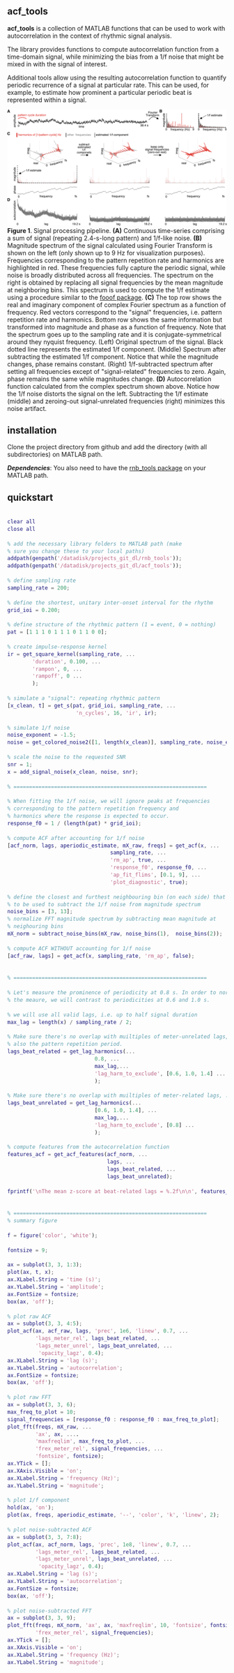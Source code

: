 ## acf_tools

**acf_tools** is a collection of MATLAB functions that can be used to work with autocorrelation in the context of rhythmic signal analysis. 

The library provides functions to compute autocorrelation function from a time-domain signal, while minimizing the bias from a 1/f noise that might be mixed in with the signal of interest. 

Additional tools allow using the resulting autocorrelation function to quantify periodic recurrence of a signal at particular rate. This can be used, for example, to estimate how prominent a particular periodic beat is represented within a signal. 

![summary diagram of the method](media/explain_ap_fit_TL2.png)
**Figure 1**. Signal processing pipeline. **(A)** Continuous time-series comprising a sum of signal (repeating 2.4-s-long pattern) and 1/f-like noise. **(B)** Magnitude spectrum of the signal calculated using Fourier Transform is shown on the left (only shown up to 9 Hz for visualization purposes). Frequencies corresponding to the pattern repetition rate and harmonics are highlighted in red. These frequencies fully capture the periodic signal, while noise is broadly distributed across all frequencies. The spectrum on the right is obtained by replacing all signal frequencies by the mean magnitude at neighboring bins. This spectrum is used to compute the 1/f estimate using a procedure similar to the [fooof package](https://fooof-tools.github.io/fooof/). **(C)** The top row shows the real and imaginary component of complex Fourier spectrum as a function of frequency. Red vectors correspond to the "signal" frequencies, i.e. pattern repetition rate and harmonics. Bottom row shows the same information but transformed into magnitude and phase as a function of frequency. Note that the spectrum goes up to the sampling rate and it is conjugate-symmetrical around they nyquist frequency. (Left) Original spectrum of the signal. Black dotted line represents the estimated 1/f component. (Middle) Spectrum after subtracting the estimated 1/f component. Notice that while the magnitude changes, phase remains constant. (Right) 1/f-subtracted spectrum after setting all frequencies except of "signal-related" frequencies to zero. Again, phase remains the same while magnitudes change. **(D)** Autocorrelation function calculated from the complex spectrum shown above. Notice how the 1/f noise distorts the signal on the left. Subtracting the 1/f estimate (middle) and zeroing-out signal-unrelated frequencies (right) minimizes this noise artifact. 


## installation 

Clone the project directory from github and add the directory (with all subdirectories) on MATLAB path. 

_**Dependencies**_: You also need to have the [rnb_tools package](https://github.com/TomasLenc/rnb_tools) on your MATLAB path. 


## quickstart



```matlab

clear all
close all

% add the necessary library folders to MATLAB path (make 
% sure you change these to your local paths)
addpath(genpath('/datadisk/projects_git_dl/rnb_tools'));
addpath(genpath('/datadisk/projects_git_dl/acf_tools'));

% define sampling rate
sampling_rate = 200; 

% define the shortest, unitary inter-onset interval for the rhythm
grid_ioi = 0.200; 

% define structure of the rhythmic pattern (1 = event, 0 = nothing)
pat = [1 1 1 0 1 1 1 0 1 1 0 0]; 

% create impulse-response kernel 
ir = get_square_kernel(sampling_rate, ...
        'duration', 0.100, ...
        'rampon', 0, ...
        'rampoff', 0 ...
        ); 

% simulate a "signal": repeating rhythmic pattern 
[x_clean, t] = get_s(pat, grid_ioi, sampling_rate, ...
                      'n_cycles', 16, 'ir', ir); 

% simulate 1/f noise
noise_exponent = -1.5; 
noise = get_colored_noise2([1, length(x_clean)], sampling_rate, noise_exponent); 

% scale the noise to the requested SNR 
snr = 1; 
x = add_signal_noise(x_clean, noise, snr);

% ==============================================================

% When fitting the 1/f noise, we will ignore peaks at frequencies 
% corresponding to the pattern repetition frequency and 
% harmonics where the response is expected to occur. 
response_f0 = 1 / (length(pat) * grid_ioi); 

% compute ACF after accounting for 1/f noise  
[acf_norm, lags, aperiodic_estimate, mX_raw, freqs] = get_acf(x, ...
                                 sampling_rate, ...
                                 'rm_ap', true, ...
                                 'response_f0', response_f0, ...
                                 'ap_fit_flims', [0.1, 9], ...
                                 'plot_diagnostic', true);
                             
% define the closest and furthest neighbouring bin (on each side) that is going
% to be used to subtract the 1/f noise from magnitude spectrum
noise_bins = [3, 13];
% normalize FFT magnitude spectrum by subtracting mean magnitude at 
% neighouring bins 
mX_norm = subtract_noise_bins(mX_raw, noise_bins(1),  noise_bins(2)); 
                             
% compute ACF WITHOUT accounting for 1/f noise  
[acf_raw, lags] = get_acf(x, sampling_rate, 'rm_ap', false);


% ==============================================================

% Let's measure the prominence of periodicity at 0.8 s. In order to normalize
% the meaure, we will contrast to periodicities at 0.6 and 1.0 s. 

% we will use all valid lags, i.e. up to half signal duration 
max_lag = length(x) / sampling_rate / 2; 

% Make sure there's no overlap with muiltiples of meter-unrelated lags, and 
% also the pattern repetition period. 
lags_beat_related = get_lag_harmonics(...
                            0.8, ...
                            max_lag,...
                            'lag_harm_to_exclude', [0.6, 1.0, 1.4] ...
                            ); 

% Make sure there's no overlap with muiltiples of meter-related lags, ...
lags_beat_unrelated = get_lag_harmonics(...
                            [0.6, 1.0, 1.4], ...
                            max_lag,...
                            'lag_harm_to_exclude', [0.8] ...
                            ); 

% compute features from the autocorrelation function 
features_acf = get_acf_features(acf_norm, ...
                                lags, ...
                                lags_beat_related, ...
                                lags_beat_unrelated);

fprintf('\nThe mean z-score at beat-related lags = %.2f\n\n', features_acf.z_meter_rel);


% ==============================================================
% summary figure 

f = figure('color', 'white');

fontsize = 9; 

ax = subplot(3, 3, 1:3);
plot(ax, t, x); 
ax.XLabel.String = 'time (s)'; 
ax.YLabel.String = 'amplitude'; 
ax.FontSize = fontsize; 
box(ax, 'off'); 

% plot raw ACF
ax = subplot(3, 3, 4:5); 
plot_acf(ax, acf_raw, lags, 'prec', 1e6, 'linew', 0.7, ...
         'lags_meter_rel', lags_beat_related, ...
         'lags_meter_unrel', lags_beat_unrelated, ...
          'opacity_lagz', 0.4); 
ax.XLabel.String = 'lag (s)'; 
ax.YLabel.String = 'autocorrelation'; 
ax.FontSize = fontsize; 
box(ax, 'off'); 

% plot raw FFT
ax = subplot(3, 3, 6); 
max_freq_to_plot = 10; 
signal_frequencies = [response_f0 : response_f0 : max_freq_to_plot]; 
plot_fft(freqs, mX_raw, ...
         'ax', ax, ....
         'maxfreqlim', max_freq_to_plot, ...
         'frex_meter_rel', signal_frequencies, ...
         'fontsize', fontsize); 
ax.YTick = []; 
ax.XAxis.Visible = 'on'; 
ax.XLabel.String = 'frequency (Hz)'; 
ax.YLabel.String = 'magnitude'; 

% plot 1/f component
hold(ax, 'on');
plot(ax, freqs, aperiodic_estimate, '--', 'color', 'k', 'linew', 2);    

% plot noise-subtracted ACF
ax = subplot(3, 3, 7:8); 
plot_acf(ax, acf_norm, lags, 'prec', 1e8, 'linew', 0.7, ...
         'lags_meter_rel', lags_beat_related, ...
         'lags_meter_unrel', lags_beat_unrelated, ...
          'opacity_lagz', 0.4); 
ax.XLabel.String = 'lag (s)'; 
ax.YLabel.String = 'autocorrelation'; 
ax.FontSize = fontsize; 
box(ax, 'off'); 

% plot noise-subtracted FFT
ax = subplot(3, 3, 9); 
plot_fft(freqs, mX_norm, 'ax', ax, 'maxfreqlim', 10, 'fontsize', fontsize, ...
         'frex_meter_rel', signal_frequencies); 
ax.YTick = []; 
ax.XAxis.Visible = 'on'; 
ax.XLabel.String = 'frequency (Hz)'; 
ax.YLabel.String = 'magnitude'; 
```



















































